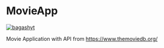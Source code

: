 # MovieApp
[![bagashyt](https://circleci.com/gh/bagashyt/MovieApp.svg?style=svg)](https://circleci.com/gh/bagashyt/MovieApp)

Movie Application with API from https://www.themoviedb.org/
